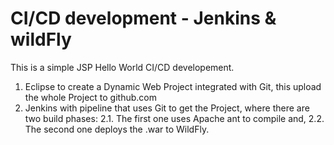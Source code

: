 # CI/CD development - Jenkins & wildFly


This is a simple JSP Hello World CI/CD developement.

1. Eclipse to create a Dynamic Web Project integrated with Git, this upload the whole Project to github.com
2. Jenkins with pipeline that uses Git to get the Project, where there are two build phases:
2.1. The first one uses Apache ant to compile and,
2.2. The second one deploys the .war to WildFly.
